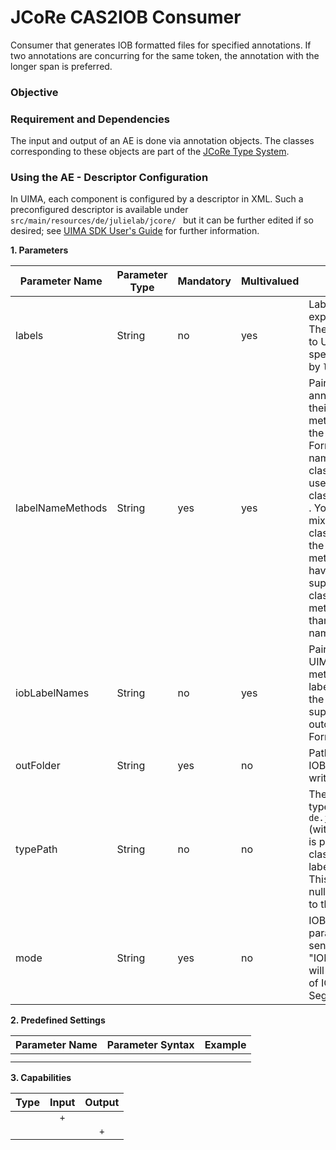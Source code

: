 # JCoRe CAS2IOB Consumer
Consumer that generates IOB formatted files for specified annotations.
If two annotations are concurring for the same token, the annotation with the longer span is preferred.

### Objective


### Requirement and Dependencies
 The input and output of an AE is done via annotation objects. The classes corresponding to these objects are part of the [JCoRe Type System](https://github.com/JULIELab/jcore-base/tree/master/jcore-types).

### Using the AE - Descriptor Configuration
 In UIMA, each component is configured by a descriptor in XML. Such a preconfigured descriptor is available under `src/main/resources/de/julielab/jcore/ ` but it can be further edited if so desired; see [UIMA SDK User's Guide](https://uima.apache.org/downloads/releaseDocs/2.1.0-incubating/docs/html/tools/tools.html#ugr.tools.cde) for further information.

**1. Parameters**

| Parameter Name | Parameter Type | Mandatory | Multivalued | Description |
|----------------|----------------|-----------|-------------|-------------|
| labels | String | no | yes | Labels not to be expoted into IOB format. These are no references to UIMA types but to specific labels acquired by ```labelNameMethods```. |
| labelNameMethods| String | yes | yes | Pairs of UIMA-annotation-types and their corresponding method for extracting the annotation label. Format: <objName>[\s=/\\|]<method Name>. If the name of the annotation class itself is to be being used as label, only the class name is expected: <objName>. You also may specify a mix of pairs and single class names. If you give the name extracting method for a class and have also specified its superclass as a single class name, the given method is used rather than the superclass name. |
| iobLabelNames | String | no | yes | Pairs of label names in UIMA (aquired by the methods given in labelNameMethods) and the name the label is supposed to get in the outcoming IOB file. Format: <UIMA label name>[\s=/\\|]<IOB label name> |
| outFolder | String | yes | no | Path to folder where IOB-files should be written to. |
| typePath | String | no | no | The path of the UIMA types, e.g. ```de.julielab.jcore.``` (with terminating "."!). It is prepended to the class names in labelNameMethods. This parameter may be null which is equivalent to the empty String "". |
| mode | String | yes | no | IOB or IO mode. The parameter is not case sensitiv, thus "iob" or "IOB" works both and will result in a sequence of IOBTokens (object of SegmentationEvaluator). |


**2. Predefined Settings**

| Parameter Name | Parameter Syntax | Example |
|----------------|------------------|---------|
|  |  |  |
|  |  |  |

**3. Capabilities**

| Type | Input | Output |
|------|:-----:|:------:|
|  | `+` |  |
|  |  | `+` |

